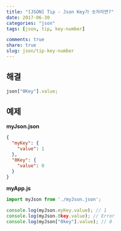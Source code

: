 ```yaml
---
title: "[JSON] Tip - Json Key가 숫자라면?"
date: 2017-06-30
categories: "json"
tags: [json, tip, key-number]

comments: true
share: true
slug: json/tip-key-number
---
```


## 해결

```js
json["0Key"].value;
```

## 예제

**myJson.json**

```json
{
  "myKey": {
    "value": 1
  },
  "0Key": {
    "value": 0
  }
}
```

**myApp.js**

```js
import myJson from './myJson.json';

console.log(myJson.myKey.value); // 1
console.log(myJson.0key.value); // Error
console.log(myJson["0key"].value); // 0
```
